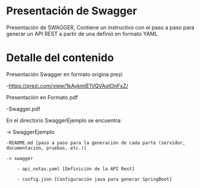 # Presentación de Swagger

Presentación de SWAGGER, Contiene un instructivo con el paso a paso para generar un API REST a partir de una definió en formato YAML

# Detalle del contenido

Presentación Swagger en formato origina prezi

-https://prezi.com/view/1kAykmIE1VQVAoIOnFxZ/

Presentación en Formato pdf

-Swagger.pdf

En el directorio SwaggerEjemplo se encuentra:

-> SwaggerEjemplo

	-README.md [paso a paso para la generación de cada parte (servidor, documentación, pruebas, etc.)]
	
	-> swagger
	
		- api_notas.yaml [Definición de la API Rest]
		
		- config.json [Configuración java para generar SpringBoot]

